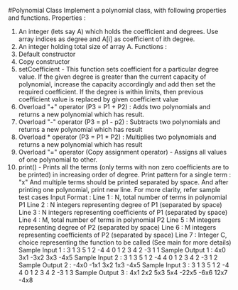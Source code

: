 #Polynomial Class
Implement a polynomial class, with following properties and functions.
Properties :
1. An integer (lets say A) which holds the coefficient and degrees. Use array indices as degree and A[i] as coefficient of ith degree.
2. An integer holding total size of array A.
Functions :
1. Default constructor
2. Copy constructor
3. setCoefficient -
This function sets coefficient for a particular degree value. If the given degree is greater than the current capacity of polynomial, increase the capacity accordingly and add then set the required coefficient. If the degree is within limits, then previous coefficient value is replaced by given coefficient value
4. Overload "+" operator (P3 = P1 + P2) :
Adds two polynomials and returns a new polynomial which has result.
5. Overload "-" operator (P3 = p1 - p2) :
Subtracts two polynomials and returns a new polynomial which has result
6. Overload * operator (P3 = P1 * P2) :
Multiplies two polynomials and returns a new polynomial which has result
7. Overload "=" operator (Copy assignment operator) -
Assigns all values of one polynomial to other.
8. print() -
Prints all the terms (only terms with non zero coefficients are to be printed) in increasing order of degree.
Print pattern for a single term : <coefficient>"x"<degree>
And multiple terms should be printed separated by space. And after printing one polynomial, print new line. For more clarity, refer sample test cases
Input Format :
Line 1 : N, total number of terms in polynomial P1
Line 2 : N integers representing degree of P1 (separated by space)
Line 3 : N integers representing coefficients of P1 (separated by space)
Line 4 : M, total number of terms in polynomial P2
Line 5 : M integers representing degree of P2 (separated by space)
Line 6 : M integers representing coefficients of P2 (separated by space)
Line 7 : Integer C, choice representing the function to be called (See main for more details)
Sample Input 1 :
3
1 3 5
1 2 -4
4
0 1 2 3
4 2 -3 1
1
Sample Output 1 :
4x0 3x1 -3x2 3x3 -4x5
Sample Input 2 :
3
1 3 5
1 2 -4
4
0 1 2 3
4 2 -3 1
2
Sample Output 2 :
-4x0 -1x1 3x2 1x3 -4x5
Sample Input 3 :
3
1 3 5
1 2 -4
4
0 1 2 3
4 2 -3 1
3
Sample Output 3 :
4x1 2x2 5x3 5x4 -22x5 -6x6 12x7 -4x8
